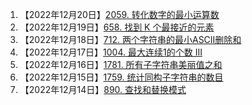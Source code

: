 1. 【2022年12月20日】<a href='2059. 转化数字的最小运算数.md'>2059. 转化数字的最小运算数</a>
1. 【2022年12月19日】<a href='658. 找到 K 个最接近的元素.md'>658. 找到 K 个最接近的元素</a>
1. 【2022年12月18日】<a href='712. 两个字符串的最小ASCII删除和.md'>712. 两个字符串的最小ASCII删除和</a>
1. 【2022年12月17日】<a href='1004. 最大连续1的个数 III.md'>1004. 最大连续1的个数 III</a>
1. 【2022年12月16日】<a href='1781. 所有子字符串美丽值之和.md'>1781. 所有子字符串美丽值之和</a>
1. 【2022年12月15日】<a href='1759. 统计同构子字符串的数目.md'>1759. 统计同构子字符串的数目</a>
1. 【2022年12月14日】<a href='890. 查找和替换模式.md'>890. 查找和替换模式</a>

